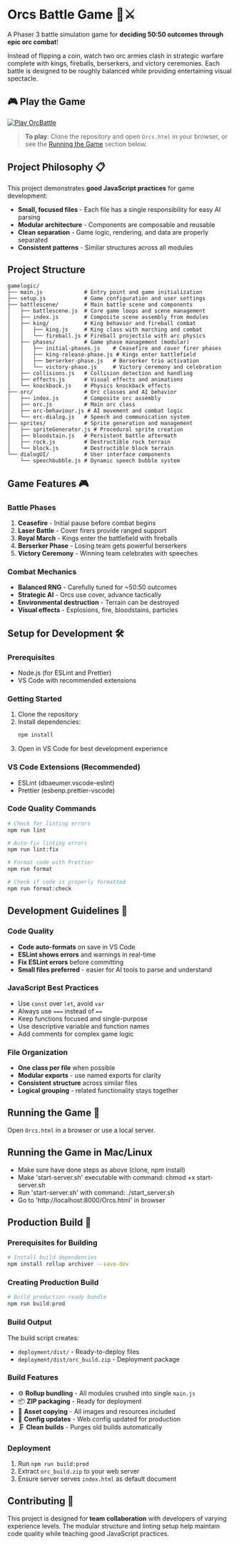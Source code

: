# Orcs Battle Game 🏰⚔️

A Phaser 3 battle simulation game for **deciding 50:50 outcomes through epic orc combat**! 

Instead of flipping a coin, watch two orc armies clash in strategic warfare complete with kings, fireballs, berserkers, and victory ceremonies. Each battle is designed to be roughly balanced while providing entertaining visual spectacle.

## 🎮 Play the Game

[![Play OrcBattle](https://img.shields.io/badge/▶️_Play_Now-Game_Repository-red?style=for-the-badge&logo=github)](https://github.com/PeterCassell92/OrcBattle)

> **To play**: Clone the repository and open `Orcs.html` in your browser, or see the [Running the Game](#running-the-game-🚀) section below.

## Project Philosophy 📋

This project demonstrates **good JavaScript practices** for game development:
- **Small, focused files** - Each file has a single responsibility for easy AI parsing
- **Modular architecture** - Components are composable and reusable
- **Clean separation** - Game logic, rendering, and data are properly separated
- **Consistent patterns** - Similar structures across all modules

## Project Structure
```
gamelogic/
├── main.js             # Entry point and game initialization
├── setup.js            # Game configuration and user settings
├── battlescene/        # Main battle scene and components
│   ├── battlescene.js  # Core game loops and scene management
│   ├── index.js        # Composite scene assembly from modules
│   ├── king/           # King behavior and fireball combat
│   │   ├── king.js     # King class with marching and combat
│   │   └── fireball.js # Fireball projectile with arc physics
│   ├── phases/         # Game phase management (modular)
│   │   ├── initial-phases.js    # Ceasefire and cover firer phases
│   │   ├── king-release-phase.js # Kings enter battlefield
│   │   ├── berserker-phase.js   # Berserker trio activation
│   │   └── victory-phase.js     # Victory ceremony and celebration
│   ├── collisions.js   # Collision detection and handling
│   ├── effects.js      # Visual effects and animations
│   └── knockback.js    # Physics knockback effects
├── orc/                # Orc classes and AI behavior
│   ├── index.js        # Composite orc assembly
│   ├── orc.js          # Main orc class
│   ├── orc-behaviour.js # AI movement and combat logic
│   └── orc-dialog.js   # Speech and communication system
├── sprites/            # Sprite generation and management
│   ├── spriteGenerator.js # Procedural sprite creation
│   ├── bloodstain.js   # Persistent battle aftermath
│   ├── rock.js         # Destructible rock terrain
│   └── block.js        # Destructible block terrain
└── dialogUI/           # User interface components
    └── speechbubble.js # Dynamic speech bubble system
```

## Game Features 🎮

### Battle Phases
1. **Ceasefire** - Initial pause before combat begins
2. **Laser Battle** - Cover firers provide ranged support
3. **Royal March** - Kings enter the battlefield with fireballs
4. **Berserker Phase** - Losing team gets powerful berserkers
5. **Victory Ceremony** - Winning team celebrates with speeches

### Combat Mechanics
- **Balanced RNG** - Carefully tuned for ~50:50 outcomes
- **Strategic AI** - Orcs use cover, advance tactically
- **Environmental destruction** - Terrain can be destroyed
- **Visual effects** - Explosions, fire, bloodstains, particles

## Setup for Development 🛠️

### Prerequisites
- Node.js (for ESLint and Prettier)
- VS Code with recommended extensions

### Getting Started
1. Clone the repository
2. Install dependencies:
   ```bash
   npm install
   ```
3. Open in VS Code for best development experience

### VS Code Extensions (Recommended)
- ESLint (dbaeumer.vscode-eslint)
- Prettier (esbenp.prettier-vscode)

### Code Quality Commands
```bash
# Check for linting errors
npm run lint

# Auto-fix linting errors
npm run lint:fix

# Format code with Prettier
npm run format

# Check if code is properly formatted
npm run format:check
```

## Development Guidelines 📝

### Code Quality
- **Code auto-formats** on save in VS Code
- **ESLint shows errors** and warnings in real-time
- **Fix ESLint errors** before committing
- **Small files preferred** - easier for AI tools to parse and understand

### JavaScript Best Practices
- Use `const` over `let`, avoid `var`
- Always use `===` instead of `==`
- Keep functions focused and single-purpose
- Use descriptive variable and function names
- Add comments for complex game logic

### File Organization
- **One class per file** when possible
- **Modular exports** - use named exports for clarity
- **Consistent structure** across similar files
- **Logical grouping** - related functionality stays together

## Running the Game 🚀
Open `Orcs.html` in a browser or use a local server.

## Running the Game in Mac/Linux
- Make sure have done steps as above (clone, npm install)
- Make 'start-server.sh' executable with command:  chmod +x start-server.sh
- Run 'start-server.sh' with command: ./start_server.sh
- Go to 'http://localhost:8000/Orcs.html' in browser

## Production Build 🏢

### Prerequisites for Building
```bash
# Install build dependencies
npm install rollup archiver --save-dev
```

### Creating Production Build
```bash
# Build production-ready bundle
npm run build:prod
```

### Build Output
The build script creates:
- `deployment/dist/` - Ready-to-deploy files
- `deployment/dist/orc_build.zip` - Deployment package

### Build Features
- ⚙️ **Rollup bundling** - All modules crushed into single `main.js`
- 📦 **ZIP packaging** - Ready for deployment
- 🧼 **Asset copying** - All images and resources included
- 🔧 **Config updates** - Web.config updated for production
- 🗜️ **Clean builds** - Purges old builds automatically

### Deployment
1. Run `npm run build:prod`
2. Extract `orc_build.zip` to your web server
3. Ensure server serves `index.html` as default document


## Contributing 🤝
This project is designed for **team collaboration** with developers of varying experience levels. The modular structure and linting setup help maintain code quality while teaching good JavaScript practices.
